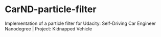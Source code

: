 # CarND-particle-filter
Implementation of a particle filter for Udacity: Self-Driving Car Engineer Nanodegree | Project: Kidnapped Vehicle 
